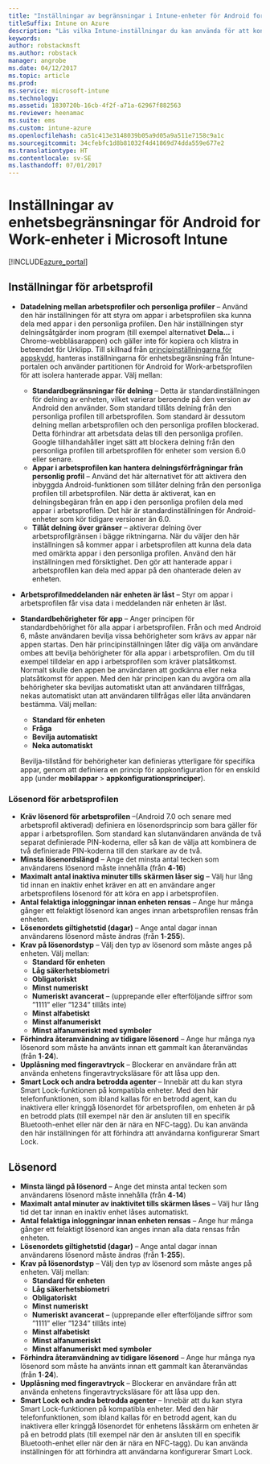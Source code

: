 ```yaml
---
title: "Inställningar av begränsningar i Intune-enheter för Android for Work"
titleSuffix: Intune on Azure
description: "Läs vilka Intune-inställningar du kan använda för att kontrollera enhetsinställningar och funktioner på Android for Work-enheter.”"
keywords: 
author: robstackmsft
ms.author: robstack
manager: angrobe
ms.date: 04/12/2017
ms.topic: article
ms.prod: 
ms.service: microsoft-intune
ms.technology: 
ms.assetid: 1830720b-16cb-4f2f-a71a-62967f882563
ms.reviewer: heenamac
ms.suite: ems
ms.custom: intune-azure
ms.openlocfilehash: ca51c413e3148039b05a9d05a9a511e7158c9a1c
ms.sourcegitcommit: 34cfebfc1d8b81032f4d41869d74dda559e677e2
ms.translationtype: HT
ms.contentlocale: sv-SE
ms.lasthandoff: 07/01/2017
---
```

# <a name="android-for-work-device-restriction-settings-in-microsoft-intune"></a>Inställningar av enhetsbegränsningar för Android for Work-enheter i Microsoft Intune

[!INCLUDE[azure_portal](./includes/azure_portal.md)]

## <a name="work-profile-settings"></a>Inställningar för arbetsprofil
- **Datadelning mellan arbetsprofiler och personliga profiler** – Använd den här inställningen för att styra om appar i arbetsprofilen ska kunna dela med appar i den personliga profilen. Den här inställningen styr delningsåtgärder inom program (till exempel alternativet **Dela...** i Chrome-webbläsarappen) och gäller inte för kopiera och klistra in beteendet för Urklipp. Till skillnad från [principinställningarna för appskydd](https://docs.microsoft.com/intune-classic/deploy-use/protect-app-data-using-mobile-app-management-policies-with-microsoft-intune), hanteras inställningarna för enhetsbegränsning från Intune-portalen och använder partitionen för Android for Work-arbetsprofilen för att isolera hanterade appar. Välj mellan:
    - **Standardbegränsningar för delning** – Detta är standardinställningen för delning av enheten, vilket varierar beroende på den version av Android den använder. Som standard tillåts delning från den personliga profilen till arbetsprofilen. Som standard är dessutom delning mellan arbetsprofilen och den personliga profilen blockerad. Detta förhindrar att arbetsdata delas till den personliga profilen. Google tillhandahåller inget sätt att blockera delning från den personliga profilen till arbetsprofilen för enheter som version 6.0 eller senare.   
    - **Appar i arbetsprofilen kan hantera delningsförfrågningar från personlig profil** – Använd det här alternativet för att aktivera den inbyggda Android-funktionen som tillåter delning från den personliga profilen till arbetsprofilen. När detta är aktiverat, kan en delningsbegäran från en app i den personliga profilen dela med appar i arbetsprofilen. Det här är standardinställningen för Android-enheter som kör tidigare versioner än 6.0.
    - **Tillåt delning över gränser** – aktiverar delning över arbetsprofilgränsen i bägge riktningarna. När du väljer den här inställningen så kommer appar i arbetsprofilen att kunna dela data med omärkta appar i den personliga profilen. Använd den här inställningen med försiktighet. Den gör att hanterade appar i arbetsprofilen kan dela med appar på den ohanterade delen av enheten.

-   **Arbetsprofilmeddelanden när enheten är låst** – Styr om appar i arbetsprofilen får visa data i meddelanden när enheten är låst.
-   **Standardbehörigheter för app** – Anger principen för standardbehörighet för alla appar i arbetsprofilen. Från och med Android 6, måste användaren bevilja vissa behörigheter som krävs av appar när appen startas. Den här principinställningen låter dig välja om användare ombes att bevilja behörigheter för alla appar i arbetsprofilen. Om du till exempel tilldelar en app i arbetsprofilen som kräver platsåtkomst. Normalt skulle den appen be användaren att godkänna eller neka platsåtkomst för appen. Med den här principen kan du avgöra om alla behörigheter ska beviljas automatiskt utan att användaren tillfrågas, nekas automatiskt utan att användaren tillfrågas eller låta användaren bestämma. Välj mellan:
    -   **Standard för enheten**
    -   **Fråga**
    -   **Bevilja automatiskt**
    -   **Neka automatiskt**

    Bevilja-tillstånd för behörigheter kan definieras ytterligare för specifika appar, genom att definiera en princip för appkonfiguration för en enskild app (under **mobilappar** > **appkonfigurationsprinciper**).

### <a name="work-profile-password"></a>Lösenord för arbetsprofilen
- **Kräv lösenord för arbetsprofilen** –(Android 7.0 och senare med arbetsprofil aktiverad) definiera en lösenordsprincip som bara gäller för appar i arbetsprofilen. Som standard kan slutanvändaren använda de två separat definierade PIN-koderna, eller så kan de välja att kombinera de två definierade PIN-koderna till den starkare av de två.
- **Minsta lösenordslängd** – Ange det minsta antal tecken som användarens lösenord måste innehålla (från **4**-**16**)
- **Maximalt antal inaktiva minuter tills skärmen låser sig** – Välj hur lång tid innan en inaktiv enhet kräver en att en användare anger arbetsprofilens lösenord för att köra en app i arbetsprofilen.
- **Antal felaktiga inloggningar innan enheten rensas** – Ange hur många gånger ett felaktigt lösenord kan anges innan arbetsprofilen rensas från enheten.
- **Lösenordets giltighetstid (dagar)** – Ange antal dagar innan användarens lösenord måste ändras (från **1**-**255**).
- **Krav på lösenordstyp** – Välj den typ av lösenord som måste anges på enheten. Välj mellan:
    - **Standard för enheten**
    - **Låg säkerhetsbiometri**
    - **Obligatoriskt**
    - **Minst numeriskt**
    - **Numeriskt avancerat** – (upprepande eller efterföljande siffror som ”1111” eller ”1234” tillåts inte)
    - **Minst alfabetiskt**
    - **Minst alfanumeriskt**
    - **Minst alfanumeriskt med symboler**
- **Förhindra återanvändning av tidigare lösenord** – Ange hur många nya lösenord som måste ha använts innan ett gammalt kan återanvändas (från **1**-**24**).
- **Upplåsning med fingeravtryck** – Blockerar en användare från att använda enhetens fingeravtrycksläsare för att låsa upp den.
- **Smart Lock och andra betrodda agenter** – Innebär att du kan styra Smart Lock-funktionen på kompatibla enheter. Med den här telefonfunktionen, som ibland kallas för en betrodd agent, kan du inaktivera eller kringgå lösenordet för arbetsprofilen, om enheten är på en betrodd plats (till exempel när den är ansluten till en specifik Bluetooth-enhet eller när den är nära en NFC-tagg). Du kan använda den här inställningen för att förhindra att användarna konfigurerar Smart Lock.

## <a name="password"></a>Lösenord

- **Minsta längd på lösenord** – Ange det minsta antal tecken som användarens lösenord måste innehålla (från **4**-**14**)
- **Maximalt antal minuter av inaktivitet tills skärmen låses** – Välj hur lång tid det tar innan en inaktiv enhet låses automatiskt.
- **Antal felaktiga inloggningar innan enheten rensas** – Ange hur många gånger ett felaktigt lösenord kan anges innan alla data rensas från enheten.
- **Lösenordets giltighetstid (dagar)** – Ange antal dagar innan användarens lösenord måste ändras (från **1**-**255**).
- **Krav på lösenordstyp** – Välj den typ av lösenord som måste anges på enheten. Välj mellan:
    - **Standard för enheten**
    - **Låg säkerhetsbiometri**
    - **Obligatoriskt**
    - **Minst numeriskt**
    - **Numeriskt avancerat** – (upprepande eller efterföljande siffror som ”1111” eller ”1234” tillåts inte)
    - **Minst alfabetiskt**
    - **Minst alfanumeriskt**
    - **Minst alfanumeriskt med symboler**
- **Förhindra återanvändning av tidigare lösenord** – Ange hur många nya lösenord som måste ha använts innan ett gammalt kan återanvändas (från **1**-**24**).
- **Upplåsning med fingeravtryck** – Blockerar en användare från att använda enhetens fingeravtrycksläsare för att låsa upp den.
- **Smart Lock och andra betrodda agenter** – Innebär att du kan styra Smart Lock-funktionen på kompatibla enheter. Med den här telefonfunktionen, som ibland kallas för en betrodd agent, kan du inaktivera eller kringgå lösenordet för enhetens låsskärm om enheten är på en betrodd plats (till exempel när den är ansluten till en specifik Bluetooth-enhet eller när den är nära en NFC-tagg). Du kan använda inställningen för att förhindra att användarna konfigurerar Smart Lock.
